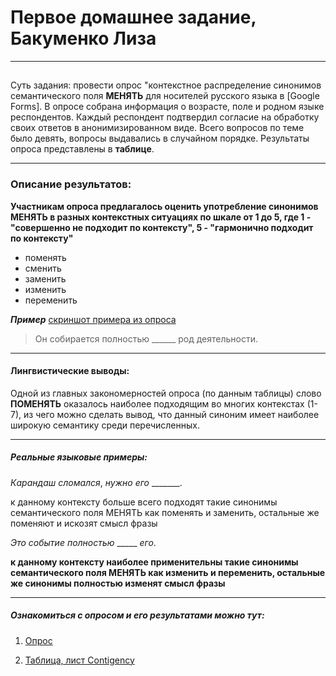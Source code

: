 # Первое домашнее задание, Бакуменко Лиза 
****************
## 
Суть задания: провести опрос "контекстное распределение синонимов семантического поля **МЕНЯТЬ** для носителей русского языка в [Google Forms]. В опросе собрана информация о возрасте, поле и родном языке респондентов. Каждый респондент подтвердил согласие на обработку своих ответов в анонимизированном виде. Всего вопросов по теме было девять, вопросы выдавались в случайном порядке. Результаты опроса представлены в **таблице**.
****************
### Описание результатов:

**Участникам опроса предлагалось оценить употребление синонимов МЕНЯТЬ в разных контекстных ситуациях по шкале от 1 до 5, где 1 - "совершенно не подходит по контексту", 5 - "гармонично подходит по контексту"**

* поменять
* сменить
* заменить
* изменить
* переменить

***Пример*** [скриншот примера из опроса](https://sun9-85.userapi.com/impg/8nOGLx_Wd1--KUZcftVV3yPr_oNYF6jfjRfeBg/x48BVxy7TVE.jpg?size=1080x725&quality=96&sign=febf5b4b070be3e9f8c3e959b029d4f8&type=album)

>Он собирается полностью ______ род деятельности.

*******************
#### Лингвистические выводы:
Одной из главных закономерностей опроса (по данным таблицы) слово **ПОМЕНЯТЬ** оказалось наиболее подходящим во многих контекстах (1-7), из чего можно сделать вывод, что данный синоним имеет наиболее широкую семантику среди перечисленных.
*******************
##### Реальные языковые примеры:

_Карандаш_ _сломался_, _нужно_ _его_ _______.

к данному контексту больше всего подходят такие синонимы семантического поля МЕНЯТЬ как поменять и заменить, остальные же поменяют и искозят смысл фразы

_Это_ _событие_ _полностью_ _____ _его_.

**к данному контексту наиболее применительны такие синонимы семантического поля МЕНЯТЬ как изменить и переменить, остальные же синонимы полностью изменят смысл фразы**

******************
##### Ознакомиться с опросом и его результатами можно тут:

1. [Опрос](https://forms.gle/SS6saDbCeAPen4NZ7)

2. [Таблица, лист Contigency](https://docs.google.com/spreadsheets/d/1HovBaVoGMN0fCTX6NDLVv6WFa4f6MGv9xJ-4WdMKu8g/edit?usp=sharing)


